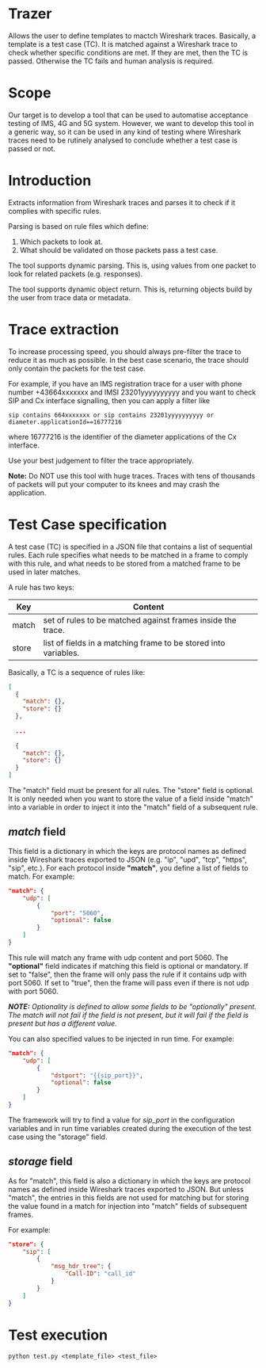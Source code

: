 # Trazer
Allows the user to define templates to mactch Wireshark traces. 
Basically, a template is a test case (TC). It is matched against a Wireshark trace to check whether specific conditions are met. If they are met, then the TC is passed. Otherwise the TC fails and human analysis is required.

# Scope
Our target is to develop a tool that can be used to automatise acceptance testing of IMS, 4G and 5G system. However, we want to develop this tool in a generic way, so it can be used in any kind of testing where Wireshark traces need to be rutinely analysed to conclude whether a test case is passed or not.

# Introduction
Extracts information from Wireshark traces and parses it to check if it 
complies with specific rules.

Parsing is based on rule files which define:

1. Which packets to look at.
2. What should be validated on those packets pass a test case.

The tool supports dynamic parsing. This is, using values from one packet to 
look for related packets (e.g. responses).

The tool supports dynamic object return. This is, returning objects build by
the user from trace data or metadata.

# Trace extraction
To increase processing speed, you should always pre-filter the trace to reduce
it as much as possible. In the best case scenario, the trace should only 
contain the packets for the test case.

For example, if you have an IMS registration trace for a user with phone number
+43664xxxxxxx and IMSI 23201yyyyyyyyyy and you want to check SIP and Cx 
interface signalling, then you can apply a filter like
 
```
sip contains 664xxxxxxx or sip contains 23201yyyyyyyyyy or diameter.applicationId==16777216
```

where 16777216 is the identifier of the diameter applications of the Cx 
interface.

Use your best judgement to filter the trace appropriately.

**Note:** Do NOT use this tool with huge traces. Traces with tens of thousands
of packets will put your computer to its knees and may crash the application.

# Test Case specification

A test case (TC) is specified in a JSON file that contains a list of sequential rules.
Each rule specifies what needs to be matched in a frame to comply with this rule,
and what needs to be stored from a matched frame to be used in later matches.

A rule has two keys:

| Key | Content 
| ----- | --------
| match | set of rules to be matched against frames inside the trace.
| store | list of fields in a matching frame to be stored into variables.

Basically, a TC is a sequence of rules like:
```json
[
  {
    "match": {},
    "store": {}
  },
  
  ...
  
  {
    "match": {},
    "store": {}
  }
]
```
The "match" field must be present for all rules. The "store" field is optional. It 
is only needed when you want to store the value of a field inside "match" into a 
variable in order to inject it into the "match" field of a subsequent rule.

## *match* field
This field is a dictionary in which the keys are protocol names as defined inside 
Wireshark traces exported to JSON (e.g. "ip", "upd", "tcp", "https", "sip", etc.).
For each protocol inside **"match"**, you define a list of fields to match. 
For example:

```json
"match": {
    "udp": [
        {
            "port": "5060",
            "optional": false
        }
    ]
}
```

This rule will match any frame with udp content and port 5060. The **"optional"** 
field indicates if matching this field is optional or mandatory. If set to "false", 
then the frame will only pass the rule if it contains udp with port 5060. If set to 
"true", then the frame will pass even if there is not udp with port 5060.

***NOTE:** Optionality is defined to allow some fields to be "optionally" present. 
The match will not fail if the field is not present, but it will fail if the
field is present but has a different value.*

You can also specified values to be injected in run time. For example:

```json
"match": {
    "udp": [
        {
            "dstport": "{{sip_port}}",
            "optional": false
        }
    ]
}
```

The framework will try to find a value for *sip_port* in the configuration variables 
and in run time variables created during the execution of the test case using the 
"storage" field.

## *storage* field
As for "match", this field is also a dictionary in which the keys are protocol 
names as defined inside Wireshark traces exported to JSON. But unless "match",
the entries in this fields are not used for matching but for storing the value
found in a match for injection into "match" fields of subsequent frames.

For example:

```json
"store": {
    "sip": [
        {
            "msg_hdr_tree": {
                "Call-ID": "call_id"
            }
        }
    ]
}
```

# Test execution

```
python test.py <template_file> <test_file>
```